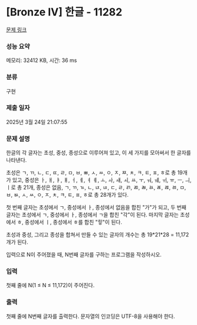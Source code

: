 # [Bronze IV] 한글 - 11282 

[문제 링크](https://www.acmicpc.net/problem/11282) 

### 성능 요약

메모리: 32412 KB, 시간: 36 ms

### 분류

구현

### 제출 일자

2025년 3월 24일 21:07:55

### 문제 설명

<p>한글의 각 글자는 초성, 중성, 종성으로 이루어져 있고, 이 세 가지를 모아써서 한 글자를 나타낸다.</p>

<p>초성은 ㄱ, ㄲ, ㄴ, ㄷ, ㄸ, ㄹ, ㅁ, ㅂ, ㅃ, ㅅ, ㅆ, ㅇ, ㅈ, ㅉ, ㅊ, ㅋ, ㅌ, ㅍ, ㅎ로 총 19개가 있고, 중성은 ㅏ, ㅐ, ㅑ, ㅒ, ㅓ, ㅔ, ㅕ ㅖ, ㅗ, ㅘ, ㅙ, ㅚ, ㅛ, ㅜ, ㅝ, ㅞ, ㅟ, ㅠ, ㅡ, ㅢ, ㅣ로 총 21개, 종성은 없음, ㄱ, ㄲ, ㄳ, ㄴ, ㄵ, ㄶ, ㄷ, ㄹ, ㄺ, ㄻ, ㄼ, ㄽ, ㄾ, ㄿ, ㅀ, ㅁ, ㅂ, ㅄ, ㅅ, ㅆ, ㅇ, ㅈ, ㅊ, ㅋ, ㅌ, ㅍ, ㅎ로 총 28개가 있다.</p>

<p>첫 번째 글자는 초성에서 ㄱ, 중성에서 ㅏ, 종성에서 없음을 합친 "가"가 되고, 두 번째 글자는 초성에서 ㄱ, 중성에서 ㅏ, 종성에서 ㄱ을 합친 "각"이 된다. 마지막 글자는 초성에서 ㅎ, 중성에서 ㅣ, 종성에서 ㅎ를 합친 "힣"이 된다.</p>

<p>초성과 중성, 그리고 종성을 합쳐서 만들 수 있는 글자의 개수는 총 19*21*28 = 11,172개가 된다.</p>

<p>입력으로 N이 주어졌을 때, N번째 글자를 구하는 프로그램을 작성하시오.</p>

### 입력 

 <p>첫째 줄에 N(1 ≤ N ≤ 11,172)이 주어진다.</p>

### 출력 

 <p>첫째 줄에 N번째 글자를 출력한다. 문자열의 인코딩은 UTF-8을 사용해야 한다.</p>

